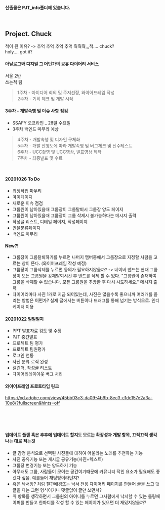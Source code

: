 #### 산출물은 PJT_info폴더에 있습니다.<br><br><br>



## Project. Chuck<br>

척이 된 이유? -> 추억 추억 추억 추억 춱춱춱,,,척.... chuck?<br>
holy.... got it?

#### 아날로그와 디지털 그 어딘가의 공유 다이어리 서비스<br>

서울 2반<br>
쓰는척 팀<br>

>1주차 - 아이디어 회의 및 주저선정, 와이어프레임 작성<br>
>2주차 - 기획 체크 및 개발 시작
#### 3주차 - 개발속행 및 이슈 사항 점검
- SSAFY 오프라인 _ 28일 수요일
- 3주차 백엔드 마무리 예상
>4주차 - 개발속행 및 디자인 구체화<br>
>5주차 - 개발 진행도에 따라 개발속행 및 버그체크 및 전수테스트<br>
>6주차 - UCC촬영 및 UCC영상, 발표영상 제작<br>
>7주차 - 최종발표 및 수료<br>
<br>



#### 20201026 To Do 

- 워딩작업 마무리
- 마이페이지
- 새로운 이슈 점검
- 그룹원이 남아있을때 그룹장이 그룹탈퇴시 그룹장 양도 페이지
- 그룹원이 남아있을때 그룹장이 그룹 삭제시 불가능하다는 메시지 출력
- 작성글 리스트, 디테일 페이지, 작성페이지
- 인물분류페이지
- 백엔드 마무리


#### New?!

- 그룹장이 그룹탈퇴하기를 누르면 나머지 멤버중에서 그룹장으로 지정할 사람을 고르는 창이 뜬다. (와이어프레임 작성 예정)
- 그룹장이 그룹삭제를 누르면 동의가 필요하지않을까? -> 네이버 밴드는 현재 그룹장이 모든 그룹원을 강제탈퇴시킨 후 밴드를 삭제 할 수 있다. "그룹원이 존재하여 그룹을 삭제할 수 없습니다. 모든 그룹원을 추방한 후 다시 시도하세요." 메시지 출력
- 다이어리마다 사진 1개로 지금 되어있는데, 사진은 많을수록 좋으니까 여러개를 올리는 방법은 어떤가? 실제 글에서는 버튼이나 드래그를 통해 넘기는 방식으로. 인디케이터 이용



#### 20201022 일일일지

- PPT 발표자료 검토 및 수정
- PJT 중간발표
- 프로젝트 팀 평가
- 프로젝트 팀원평가
- 로그인 연동
- 사진 분류 로직 완성
- 켈린더, 작성글 리스트
- 다이어리레이아웃 버그 처리


#### 와이어프레임 프로토타입 링크
https://xd.adobe.com/view/45bb03c3-da09-4b9b-8ec3-c1dc157e2a3a-10e8/?fullscreen&hints=off



<br><br><br>
#### 업데이트 플랜 혹은 추후에 업데이트 할지도 모르는 확장성과 개발 항목, 끄적끄적 생각나는 대로 적는것
- 글 감정 분석으로 선택된 사진들에 대하여 어울리는 노래를 추천하는 기능
- 사진 공유기능 또는 게시글 공유기능(사진+텍스트)
- 그룹장 변경기능 또는 양도하기 기능
- 아무래도 그룹, 사람들이 모이는 공간이기때문에 커뮤니티 적인 요소가 필요해도 좋겠다 싶음. 예를들어 채팅방이라던지? 
- 혹은 낙서장? 처럼 칠판배경또는 낙서 전용 다이어리 페이지를 만들어 글을 쓰고 댓글을 다는 그런 형식이거나 댓글없이 글만 쓰면서?
- 위 항목들 생각하면서 그룹원의 아이디를 누르면 그사람에게 낙서할 수 있는 롤링페이퍼를 만들고 한마디를 작성 할 수 있는 페이지가 있으면 더 재밌지않을까?
